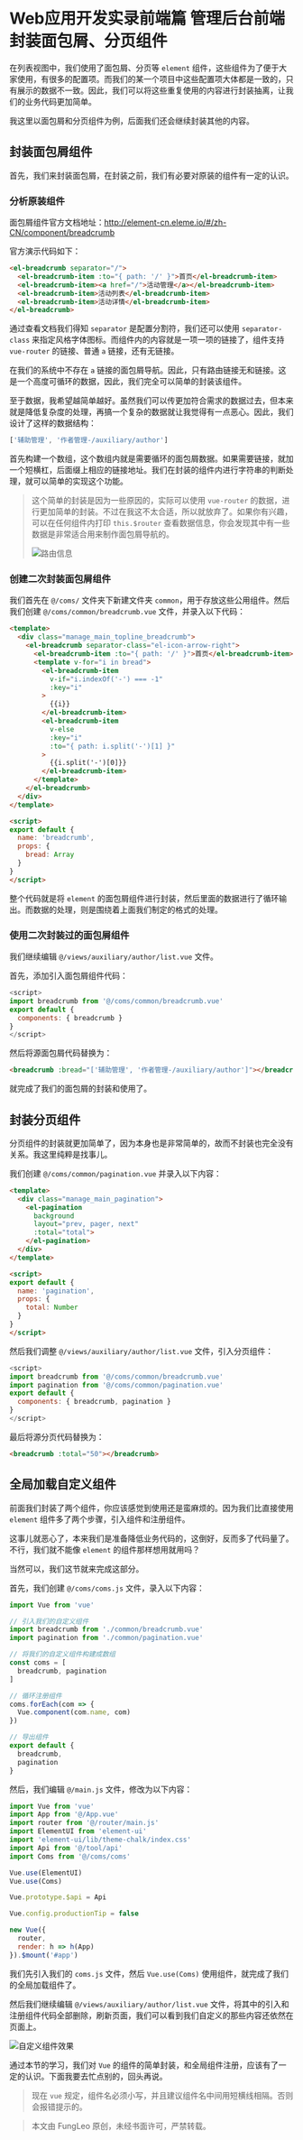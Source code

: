 # Web应用开发实录前端篇 管理后台前端 封装面包屑、分页组件

在列表视图中，我们使用了面包屑、分页等 `element` 组件，这些组件为了便于大家使用，有很多的配置项。而我们的某一个项目中这些配置项大体都是一致的，只有展示的数据不一致。因此，我们可以将这些重复使用的内容进行封装抽离，让我们的业务代码更加简单。

我这里以面包屑和分页组件为例，后面我们还会继续封装其他的内容。

## 封装面包屑组件

首先，我们来封装面包屑，在封装之前，我们有必要对原装的组件有一定的认识。

### 分析原装组件

面包屑组件官方文档地址：http://element-cn.eleme.io/#/zh-CN/component/breadcrumb

官方演示代码如下：

```html
<el-breadcrumb separator="/">
  <el-breadcrumb-item :to="{ path: '/' }">首页</el-breadcrumb-item>
  <el-breadcrumb-item><a href="/">活动管理</a></el-breadcrumb-item>
  <el-breadcrumb-item>活动列表</el-breadcrumb-item>
  <el-breadcrumb-item>活动详情</el-breadcrumb-item>
</el-breadcrumb>
```

通过查看文档我们得知 `separator` 是配置分割符，我们还可以使用 `separator-class` 来指定风格字体图标。而组件内的内容就是一项一项的链接了，组件支持 `vue-router` 的链接、普通 `a` 链接，还有无链接。

在我们的系统中不存在 `a` 链接的面包屑导航。因此，只有路由链接无和链接。这是一个高度可循环的数据，因此，我们完全可以简单的封装该组件。

至于数据，我希望越简单越好。虽然我们可以传更加符合需求的数据过去，但本来就是降低复杂度的处理，再搞一个复杂的数据就让我觉得有一点恶心。因此，我们设计了这样的数据结构：

```js
['辅助管理', '作者管理-/auxiliary/author']
```

首先构建一个数组，这个数组内就是需要循环的面包屑数据。如果需要链接，就加一个短横杠，后面缀上相应的链接地址。我们在封装的组件内进行字符串的判断处理，就可以简单的实现这个功能。

> 这个简单的封装是因为一些原因的，实际可以使用 `vue-router` 的数据，进行更加简单的封装。不过在我这不太合适，所以就放弃了。如果你有兴趣，可以在任何组件内打印 `this.$router` 查看数据信息，你会发现其中有一些数据是非常适合用来制作面包屑导航的。
> 
> ![路由信息](https://raw.githubusercontent.com/fengcms/articles/master/image/94/f3502545ba32a9bec208b113271388.jpg)


### 创建二次封装面包屑组件

我们首先在 `@/coms/` 文件夹下新建文件夹 `common`，用于存放这些公用组件。然后我们创建 `@/coms/common/breadcrumb.vue` 文件，并录入以下代码：

```html
<template>
  <div class="manage_main_topline_breadcrumb">
    <el-breadcrumb separator-class="el-icon-arrow-right">
      <el-breadcrumb-item :to="{ path: '/' }">首页</el-breadcrumb-item>
      <template v-for="i in bread">
        <el-breadcrumb-item
          v-if="i.indexOf('-') === -1"
          :key="i"
        >
          {{i}}
        </el-breadcrumb-item>
        <el-breadcrumb-item
          v-else
          :key="i"
          :to="{ path: i.split('-')[1] }"
        >
          {{i.split('-')[0]}}
        </el-breadcrumb-item>
      </template>
    </el-breadcrumb>
  </div>
</template>

<script>
export default {
  name: 'breadcrumb',
  props: {
    bread: Array
  }
}
</script>
```

整个代码就是将 `element` 的面包屑组件进行封装，然后里面的数据进行了循环输出。而数据的处理，则是围绕着上面我们制定的格式的处理。

### 使用二次封装过的面包屑组件

我们继续编辑 `@/views/auxiliary/author/list.vue` 文件。

首先，添加引入面包屑组件代码：

```js
<script>
import breadcrumb from '@/coms/common/breadcrumb.vue'
export default {
  components: { breadcrumb }
}
</script>
```

然后将源面包屑代码替换为：

```html
<breadcrumb :bread="['辅助管理', '作者管理-/auxiliary/author']"></breadcrumb>
```

就完成了我们的面包屑的封装和使用了。

## 封装分页组件

分页组件的封装就更加简单了，因为本身也是非常简单的，故而不封装也完全没有关系。我这里纯粹是找事儿。

我们创建 `@/coms/common/pagination.vue` 并录入以下内容：

```html
<template>
  <div class="manage_main_pagination">
    <el-pagination
      background
      layout="prev, pager, next"
      :total="total">
    </el-pagination>
  </div>
</template>

<script>
export default {
  name: 'pagination',
  props: {
    total: Number
  }
}
</script>
```

然后我们调整 `@/views/auxiliary/author/list.vue` 文件，引入分页组件：

```js
<script>
import breadcrumb from '@/coms/common/breadcrumb.vue'
import pagination from '@/coms/common/pagination.vue'
export default {
  components: { breadcrumb, pagination }
}
</script>
```

最后将源分页代码替换为：

```html
<breadcrumb :total="50"></breadcrumb>
```

## 全局加载自定义组件

前面我们封装了两个组件，你应该感觉到使用还是蛮麻烦的。因为我们比直接使用 `element` 组件多了两个步骤，引入组件和注册组件。

这事儿就恶心了，本来我们是准备降低业务代码的，这倒好，反而多了代码量了。不行，我们就不能像 `element` 的组件那样想用就用吗？

当然可以，我们这节就来完成这部分。

首先，我们创建 `@/coms/coms.js` 文件，录入以下内容：

```js
import Vue from 'vue'

// 引入我们的自定义组件
import breadcrumb from './common/breadcrumb.vue'
import pagination from './common/pagination.vue'

// 将我们的自定义组件构建成数组
const coms = [
  breadcrumb, pagination
]

// 循环注册组件
coms.forEach(com => {
  Vue.component(com.name, com)
})

// 导出组件
export default {
  breadcrumb,
  pagination
}
```

然后，我们编辑 `@/main.js` 文件，修改为以下内容：

```js
import Vue from 'vue'
import App from '@/App.vue'
import router from '@/router/main.js'
import ElementUI from 'element-ui'
import 'element-ui/lib/theme-chalk/index.css'
import Api from '@/tool/api'
import Coms from '@/coms/coms'

Vue.use(ElementUI)
Vue.use(Coms)

Vue.prototype.$api = Api

Vue.config.productionTip = false

new Vue({
  router,
  render: h => h(App)
}).$mount('#app')
```

我们先引入我们的 `coms.js` 文件，然后 `Vue.use(Coms)` 使用组件，就完成了我们的全局加载组件了。

然后我们继续编辑 `@/views/auxiliary/author/list.vue` 文件，将其中的引入和注册组件代码全部删除，刷新页面，我们可以看到我们自定义的那些内容还依然在页面上。

![自定义组件效果](https://raw.githubusercontent.com/fengcms/articles/master/image/6e/1f7ac6facddb8d052efbc0cfb2b21e.jpg)

通过本节的学习，我们对 `Vue` 的组件的简单封装，和全局组件注册，应该有了一定的认识。下面我要去忙点别的，回头再说。

> 现在 `vue` 规定，组件名必须小写，并且建议组件名中间用短横线相隔。否则会报错提示的。

> 本文由 FungLeo 原创，未经书面许可，严禁转载。


